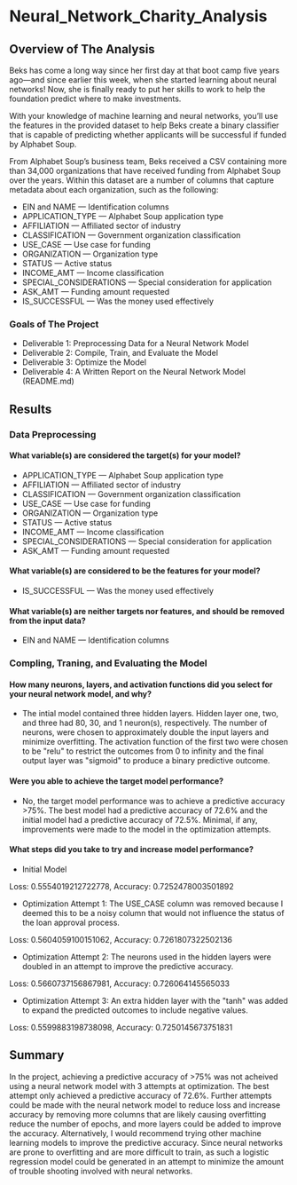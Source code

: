 # Neural_Network_Charity_Analysis

## Overview of The Analysis

Beks has come a long way since her first day at that boot camp five years ago—and since earlier this week, when she started learning about neural networks! Now, she is finally ready to put her skills to work to help the foundation predict where to make investments.

With your knowledge of machine learning and neural networks, you’ll use the features in the provided dataset to help Beks create a binary classifier that is capable of predicting whether applicants will be successful if funded by Alphabet Soup.

From Alphabet Soup’s business team, Beks received a CSV containing more than 34,000 organizations that have received funding from Alphabet Soup over the years. Within this dataset are a number of columns that capture metadata about each organization, such as the following:

* EIN and NAME — Identification columns
* APPLICATION_TYPE — Alphabet Soup application type
* AFFILIATION — Affiliated sector of industry
* CLASSIFICATION — Government organization classification
* USE_CASE — Use case for funding
* ORGANIZATION — Organization type
* STATUS — Active status
* INCOME_AMT — Income classification
* SPECIAL_CONSIDERATIONS — Special consideration for application
* ASK_AMT — Funding amount requested
* IS_SUCCESSFUL — Was the money used effectively

### Goals of The Project
* Deliverable 1: Preprocessing Data for a Neural Network Model
* Deliverable 2: Compile, Train, and Evaluate the Model
* Deliverable 3: Optimize the Model
* Deliverable 4: A Written Report on the Neural Network Model (README.md)


## Results

### Data Preprocessing

#### What variable(s) are considered the target(s) for your model?

* APPLICATION_TYPE — Alphabet Soup application type
* AFFILIATION — Affiliated sector of industry
* CLASSIFICATION — Government organization classification
* USE_CASE — Use case for funding
* ORGANIZATION — Organization type
* STATUS — Active status
* INCOME_AMT — Income classification
* SPECIAL_CONSIDERATIONS — Special consideration for application
* ASK_AMT — Funding amount requested
   
    
#### What variable(s) are considered to be the features for your model?

* IS_SUCCESSFUL — Was the money used effectively 

#### What variable(s) are neither targets nor features, and should be removed from the input data?

* EIN and NAME — Identification columns


### Compling, Traning, and Evaluating the Model

#### How many neurons, layers, and activation functions did you select for your neural network model, and why?
* The intial model contained three hidden layers. Hidden layer one, two, and three had 80, 30, and 1 neuron(s), respectively. The number of neurons, were chosen to approximately double the input layers and minimize overfitting. The activation function of the first two were chosen to be "relu" to restrict the outcomes from 0 to infinity and the final output layer was "sigmoid" to produce a binary predictive outcome. 


#### Were you able to achieve the target model performance?
* No, the target model performance was to achieve a predictive accuracy >75%. The best model had a predictive accuracy of 72.6% and the initial model had a predictive accuracy of 72.5%. Minimal, if any, improvements were made to the model in the optimization attempts. 


#### What steps did you take to try and increase model performance?
* Initial Model

Loss: 0.5554019212722778, Accuracy: 0.7252478003501892


* Optimization Attempt 1: The USE_CASE column was removed because I deemed this to be a noisy column that would not influence the status of the loan approval process.

Loss: 0.5604059100151062, Accuracy: 0.7261807322502136


* Optimization Attempt 2: The neurons used in the hidden layers were doubled in an attempt to improve the predictive accuracy.

Loss: 0.5660737156867981, Accuracy: 0.726064145565033


* Optimization Attempt 3: An extra hidden layer with the "tanh" was added to expand the predicted outcomes to include negative values.

Loss: 0.5599883198738098, Accuracy: 0.7250145673751831



## Summary
In the project, achieving a predictive accuracy of >75% was not acheived using a neural network model with 3 attempts at optimization. The best attempt only achieved a predictive accuracy of 72.6%. Further attempts could be made with the neural network model to reduce loss and increase accuracy by removing more columns that are likely causing overfitting reduce the number of epochs, and more layers could be added to improve the accuracy. Alternatively, I would recommend trying other machine learning models to improve the predictive accuracy. Since neural networks are prone to overfitting and are more difficult to train, as such a logistic regression model could be generated in an attempt to minimize the amount of trouble shooting involved with neural networks.
